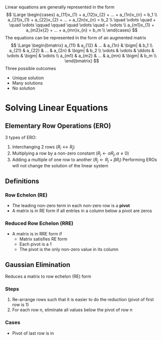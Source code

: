 Linear equations are generally represented in the form
$$
\Large
\begin{cases}
a_{11}x_{1} + a_{12}x_{2} + ... + a_{1n}x_{n} = b_1 \\
a_{21}x_{1} + a_{22}x_{2} + ... + a_{2n}x_{n} = b_2 \\
\quad \vdots \quad + \quad \vdots \qquad \qquad \quad \vdots \quad = \vdots \\
a_{m1}x_{1} + a_{m2}x{2} + ... + a_{mn}x_{n} = b_m \\
\end{cases}
$$
The equations can be represented in the form of an augmented matrix
$$
\Large
\begin{bmatrix}
a_{11} & a_{12} & ... & a_{1n} & \bigm| & b_1 \\ 
a_{21} & a_{22} & ... & a_{2n} & \bigm| & b_2 \\
\vdots & \vdots & \ddots & \vdots & \bigm| & \vdots  \\ 
a_{m1} & a_{m2} & ... & a_{mn} & \bigm| & b_m \\
\end{bmatrix}
$$
Three possible outcomes
- Unique solution
- Many solutions
- No solution
# Solving Linear Equations
## Elementary Row Operations (ERO)
3 types of ERO:
1) Interchanging 2 rows ($R_{i} \leftrightarrow R_j$)
2) Multiplying a row by a non-zero constant ($R_{j}\leftarrow \alpha R_{j}, \alpha \neq 0$)
3) Adding a multiple of one row to another ($R_{j} \leftarrow R_{j} + \beta R_i$)
Performing EROs will not change the solution of the linear system
## Definitions
### Row Echelon (RE)
- The leading non-zero term in each non-zero row is a **pivot**
- A matrix is in RE form if all entries in a column below a pivot are zeros
### Reduced Row Echelon (RRE)
- A matrix is in RRE form if
	- Matrix satisfies RE form
	- Each pivot is a 1
	- The pivot is the only non-zero value in its column
## Gaussian Elimination
Reduces a matrix to row echelon (RE) form
### Steps
1) Re-arrange rows such that it is easier to do the reduction (pivot of first row is 1)
2) For each row n, eliminate all values below the pivot of row n
### Cases
- Pivot of last row is in 